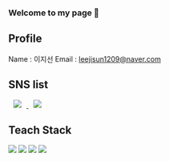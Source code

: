 ### Welcome to my page 👋

## Profile
Name : 이지선
Email : leejisun1209@naver.com

## SNS list
<a href="https://www.instagram.com/Jidonee/">
    <img 
        src="http://img.shields.io/badge/Instagram-white?style=flat&logo=Instagram&link=https://www.instagram.com/Jidonee/"
        style="height : auto; margin-left : 10px; margin-right : 10px;"/>
</a>

<a href="https://blog.naver.com/leejisun1209">
    <img 
        src="http://img.shields.io/badge/Blog-03C75A?style=flat&logo=naver&link=https://www.blog.naver.com/leejisun1209/"
        style="height : auto; margin-left : 10px; margin-right : 10px;"/>
</a>


## Teach Stack
<img src="https://img.shields.io/badge/-Python-3776AB?style=flat-square&logo=Python&logoColor=white"/></a>
<img src="https://img.shields.io/badge/-HTML-E34F26?style=flat-square&logo=HTML5&logoColor=white"/>
<img src="https://img.shields.io/badge/-CSS-1572B6?style=flat-square&logo=CSS3&logoColor=white"/>
<img src="https://img.shields.io/badge/-JavaScript-F7DF1E?style=flat-square&logo=JavaScript&logoColor=white"/>

<!--
**Jidonee/Jidonee** is a ✨ _special_ ✨ repository because its `README.md` (this file) appears on your GitHub profile.

Here are some ideas to get you started:

- 🔭 I’m currently working on ...
- 🌱 I’m currently learning ...
- 👯 I’m looking to collaborate on ...
- 🤔 I’m looking for help with ...
- 💬 Ask me about ...
- 📫 How to reach me: ...
- 😄 Pronouns: ...
- ⚡ Fun fact: ...
-->
